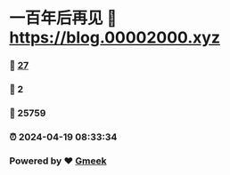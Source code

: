 # 一百年后再见 :link: https://blog.00002000.xyz 
### :page_facing_up: [27](https://blog.00002000.xyz/tag.html) 
### :speech_balloon: 2 
### :hibiscus: 25759 
### :alarm_clock: 2024-04-19 08:33:34 
### Powered by :heart: [Gmeek](https://github.com/Meekdai/Gmeek)
